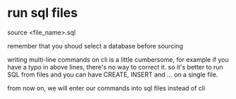 # run sql files

source <file_name>.sql

remember that you shoud select a database before sourcing

writing multi-line commands on cli is a little cumbersome, for example if you have a typo in above lines, there's no way to correct it. so it's better to run SQL from files and you can have CREATE, INSERT and ... on a single file.

from now on, we will enter our commands into sql files instead of cli
